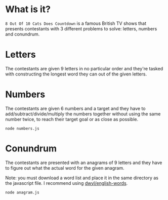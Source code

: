 # What is it?
`8 Out Of 10 Cats Does Countdown` is a famous British TV shows that presents contestants with 3 different problems to solve: letters, numbers and conundrum.

# Letters
The contestants are given 9 letters in no particular order and they're tasked with constructing the longest word they can out of the given letters.

# Numbers
The contestants are given 6 numbers and a target and they have to add/subtract/divide/multiply the numbers together without using the same number twice, to reach their target goal or as close as possible.
```
node numbers.js
```

# Conundrum
The contestants are presented with an anagrams of 9 letters and they have to figure out what the actual word for the given anagram. 

Note: you must download a word list and place it in the same directory as the javascript file. I recommend using [dwyl/english-words](https://github.com/dwyl/english-words).
```
node anagram.js
```
